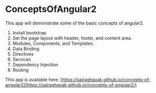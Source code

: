 # ConceptsOfAngular2

This app will demonstrate some of the basic concepts of angular2.

1. Install bootstrap
2. Set the page layout with header, footer, and content area.
3. Modules, Components, and Templates.
4. Data Binding
5. Directives
6. Services
7. Dependency Injection
8. Routing

This app is available here: [https://sairaghavak.github.io/concepts-of-angular2](https://sairaghavak.github.io/concepts-of-angular2/)

